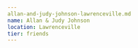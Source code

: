 ```yaml
---
allan-and-judy-johnson-lawrenceville.md
name: Allan & Judy Johnson
location: Lawrenceville
tier: friends
---
```

